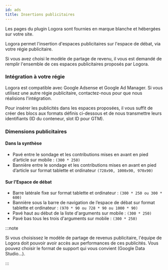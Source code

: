```yaml
---
id: ads
title: Insertions publicitaires
---
```


Les pages du plugin Logora sont fournies en marque blanche et hébergées sur votre site.

Logora permet l'insertion d'espaces publicitaires sur l'espace de débat, via votre régie publicitaire. 

Si vous avez choisi le modèle de partage de revenu, il vous est demandé de remplir l'ensemble de ces espaces publicitaires proposés par Logora.


### Intégration à votre régie

Logora est compatible avec Google Adsense et Google Ad Manager. Si vous utilisez une autre régie publicitaire, contactez-nous pour que nous réalisions l'intégration. 

Pour insérer les publicités dans les espaces proposées, il vous suffit de créer des blocs aux formats définis ci-dessous et de nous transmettre leurs identifiants (ID du conteneur, slot ID pour GTM).


### Dimensions publicitaires

#### Dans la synthèse

- Pavé entre le sondage et les contributions mises en avant en pied d’article sur mobile : `(300 * 250)`
- Bannière entre le sondage et les contributions mises en avant en pied d’article sur format tablette et ordinateur `(728x90, 1000x90, 970x90)`

#### Sur l'Espace de débat

- Barre latérale fixe sur format tablette et ordinateur : `(300 * 250 ou 300 * 600)`
- Bannière sous la barre de navigation de l’espace de débat sur format tablette et ordinateur : `(970 * 90 ou 728 * 90 ou 1000 * 90)`
- Pavé haut au début de la liste d'arguments sur mobile : `(300 * 250)`                        
- Pavé bas tous les trois d'arguments sur mobile : `(300 * 250)`

:::note 

Si vous choisissez le modèle de partage de revenus publicitaire, l'équipe de Logora doit pouvoir avoir accès aux performances de ces publicités. 
Vous pouvez choisir le format de support qui vous convient (Google Data Studio...). 

:::

    
